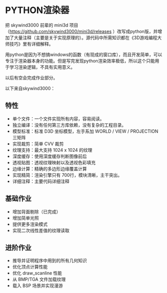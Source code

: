 PYTHON渲染器
===
把 skywind3000 前辈的 mini3d 项目（https://github.com/skywind3000/mini3d/releases ）改写成python版，并增加了大量注释（主要是关于实现原理的）。源代码中所需知识都在《3D游戏编程大师技巧》里有详细解释。

用python是因为不想搞windows的函数（有现成的窗口库），而且开发简单，可以专注于渲染器本身的功能。但是写完发现python渲染效率极低，所以这个只能用于学习渲染逻辑，不具有实用意义。

以后有空会完成作业部分。



以下来自skywind3000：

特性
--
* 单个文件：一个文件实现所有内容，容易阅读。
* 独立编译：没有任何第三方库依赖，没有复杂的工程目录。
* 模型标准：标准 D3D 坐标模型，左手系加 WORLD / VIEW / PROJECTION 三矩阵
* 实现裁剪：简单 CVV 裁剪
* 纹理支持：最大支持 1024 x 1024 的纹理
* 深度缓存：使用深度缓存判断图像前后
* 透视贴图：透视纹理映射以及透视色彩填充
* 边缘计算：精确的多边形边缘覆盖计算
* 实现精简：渲染引擎只有 700行，模块清晰，主干突出。
* 详细注释：主要代码详细注释

基础作业
--
* 增加背面剔除（已完成）
* 增加简单光照
* 提供更多渲染模式
* 实现二次线性差值的纹理读取

进阶作业
--
* 推导并证明程序中用到的所有几何知识
* 优化顶点计算性能
* 优化 draw_scanline 性能
* 从 BMP/TGA 文件加载纹理
* 载入 BSP 场景并实现漫游
